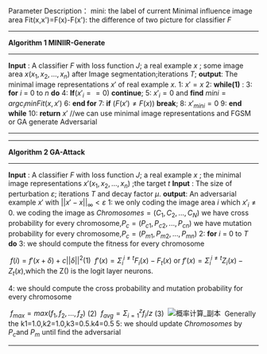 Parameter Description：
mini: the label of current Minimal influence image area
Fit(x,x')=F(x)-F(x'): the difference of two picture for classifier $F$

------

**Algorithm 1 MINIIR-Generate** 

------

**Input** : A classifier $F$ with loss function $J$; a real example $x$ ; some image area $x(x_1,x_2,...,x_n)$ after Image segmentation;iterations  $T$;
**output**: The minimal image representations $x'$ of real example $x$.
1: $x'=x$
2: **while(1)** :
3:	**for** $i$ = 0 to $n$ **do**
4: 		**If**($x'_i == 0$)  **continue**;
5: 		$x'_i = 0$ and **find** $mini=argc_i min Fit(x,x')$
6:	**end for**
7: 	**if** $(F(x') \not= F(x))$ **break**;
8:	 $x'_{mini} = 0$
9: **end while**
10: **return** $x'$ //we can use minimal image representations and FGSM or GA generate Adversarial

------





------

**Algorithm 2 GA-Attack** 

------

**Input** : A classifier $F$ with loss function $J$; a real example $x$ ; the minimal image representations $x'(x_1,x_2,...,x_n)$ ;the target $t$
**Input** : The size of perturbation $\varepsilon$; iterations $T$  and decay factor $\mu$.
**output**: An adversarial example $x'$ with $||x'-x||_\infty<\varepsilon$
1:	we only coding the image area $i$ which $x'_i\not=0$.
 	we coding the image as $Chromosomes=(C_1,C_2,...,C_N)$
 	we have cross probability for every chromosome,$P_c=(P_{c1},P_{c2},...,P_{cn})$
 	we have mutation probability for every chromosome,$P_c=(P_{m1},P_{m2},...,P_{mn})$ 
2: **for** $i$ = 0 to $T$ **do**
3:	we should compute the fitness for every chromosome

​						$f(i)=f' (x+δ)+c||δ||^2​$				(1)
​	$f' (x)=Σ_i^{i≠t} F_i (x)-F_t (x)$ or $f' (x)=Σ_i^{i≠t} Z_i (x)-Z_t (x)$,which the Z() is the logit layer neurons.

4:	we should compute the cross probability and mutation probability for every chromosome

​						$f_{max}=max(f_1,f_2,...,f_z)$			(2)
​						$f_{avg}=Σ_{i=1}^zf_i/z$						(3)
​						![概率计算_副本](C:\Users\lhy\Desktop\概率计算_副本.png)
​	Generally the k1=1.0,k2=1.0,k3=0.5.k4=0.5
5: 	we should update $Chromosomes$ by $P_c$and $P_m$ until find the adversarial 

------

